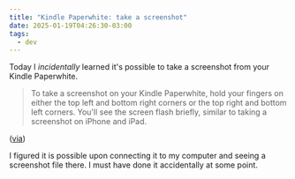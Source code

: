 ```yaml
---
title: "Kindle Paperwhite: take a screenshot"
date: 2025-01-19T04:26:30-03:00
tags:
  - dev
---
```


Today I _incidentally_ learned it's possible to take a screenshot from your Kindle
Paperwhite.

> To take a screenshot on your Kindle Paperwhite, hold your fingers on either
> the top left and bottom right corners or the top right and bottom left
> corners. You'll see the screen flash briefly, similar to taking a screenshot
> on iPhone and iPad.

([via](https://www.idownloadblog.com/2020/10/26/take-view-screenshot-kindle-paperwhite/))

I figured it is possible upon connecting it to my computer and seeing a
screenshot file there. I must have done it accidentally at some point.
